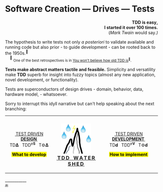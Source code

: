 # Software Creation &mdash; Drives &mdash; Tests

<p dir="rtl"><b>,TDD is easy<br />.I started it over 100 times</b><br /><i>(.Mark Twain</i> would say)</p>

The hypothesis to write tests not only _a posteriori_ to validate available and running code but also prior - to guide development - can be rooted back to the 1950s.<sup>👴</sup>\
&nbsp;&nbsp;&nbsp;&nbsp;<sup>👴</sup> <sub>One of the best retrospectives is in [You won't believe how old TDD is](https://arialdomartini.wordpress.com/2012/07/20/you-wont-believe-how-old-tdd-is/)<sup>🔗</sup>.</sub>

**Tests make abstract matters tactile and feasible.** Simplicity and versatility make **TDD** superb for insight into fuzzy topics (almost any new application, novel development, or functionality). 

Tests are superconductors of design drives - domain, behavior, data, hardware model, - whatsoever.

Sorry to interrupt this idyll narrative but can't help speaking about the next branching:

<table><tr><td>
  <p align="center"><ins>&thinsp;TEST DRIVEN <b>DESIGN</b>&thinsp;</ins>
  <br />TD<b>Δ</b>&nbsp;&nbsp;&nbsp;TDD<sup>e<b>S</b></sup>&nbsp;&nbsp;&nbsp;T⚙️<b>Δ</b></p>
  <p align="center"><mark><b>&thinsp;What to develop&thinsp;</b></mark></p>
</td><td><h3 align="center">
  <a href="README+/!TestDrive-Big_Watershed.md"><picture><img width="100px" alt="&nbsp;Tests drive watershed" src="../../../_rsc/_img/_nav/TddWatershed-thumb250px.jpg" /></picture><br /><b>
    <ins>&thinsp;T&thinsp;D&thinsp;D&nbsp;&nbsp;&nbsp;W&thinsp;A&thinsp;T&thinsp;E&thinsp;R&thinsp;S&thinsp;H&thinsp;E&thinsp;D&thinsp;</b></ins></a>
</h3>
  </td><td>
  <p align="center"><ins>&thinsp;TEST DRIVEN <b>DEVELOPMENT</b>&thinsp;</ins>
  <br />TD<b>d</b>&nbsp;&nbsp;&nbsp;TDD<sup>e<b>V</b></sup>&nbsp;&nbsp;&nbsp;T⚙️<b>d</b></p>
  <p align="center"><mark><b>&thinsp;How to implement&thinsp;</b></mark></p>
  </td></tr></table>

\___________\
🔚
